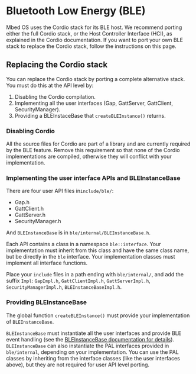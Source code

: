 # Bluetooth Low Energy (BLE)

Mbed OS uses the Cordio stack for its BLE host. We recommend porting either the full Cordio stack, or the Host Controller Interface (HCI), as explained in the Cordio documentation. If you want to port your own BLE stack to replace the Cordio stack, follow the instructions on this page. 

<!--we need a decision from Andy about the Cordio docs before we start linking. Ours are 18 months old!-->

## Replacing the Cordio stack

You can replace the Cordio stack by porting a complete alternative stack. You must do this at the API level<!--as opposed to which level?--> by:

1. Disabling the Cordio compilation.
1. Implementing all the user interfaces (Gap, GattServer, GattClient, SecurityManager).
1. Providing a BLEInstaceBase that `createBLEInstance()` returns.

### Disabling Cordio

All the source files for Cordio are part of a library and are currently required by the BLE feature. Remove this requirement so that none of the Cordio implementations are compiled, otherwise they will conflict with your implementation.

### Implementing the user interface APIs and BLEInstanceBase

There are four user API files in`include/ble/`:

- Gap.h
- GattClient.h
- GattServer.h
- SecurityManager.h

And `BLEInstanceBase` is in `ble/internal/BLEInstanceBase.h`.

Each API contains a class in a namespace `ble::interface`. Your implementation must inherit from this class and have the same class name, but be directly in the `ble` interface. Your implementation classes must implement all interface functions.

Place your `include`<!--adding the bunny ears just helps parse the sentence--> files in a path ending with `ble/internal/`, and add the suffix `Impl`: `GapImpl.h`, `GattClientImpl.h`, `GattServerImpl.h`, `SecurityManagerImpl.h`, `BLEInstanceBaseImpl.h`.

### Providing BLEInstanceBase

The global function `createBLEInstance()` must provide your implementation of `BLEInstanceBase`.

`BLEInstanceBase` must instantiate all the user interfaces and provide BLE event handling (see the [BLEInstanceBase documentation for details](../mbed-os-api-doxy/_b_l_e_instance_base_8h_source.html)). `BLEInstanceBase` can also instantiate the PAL interfaces provided in `ble/internal`, depending on your implementation. You can use the PAL classes by inheriting from the interface classes (like the user interfaces above), but they are not required for user API level porting.
